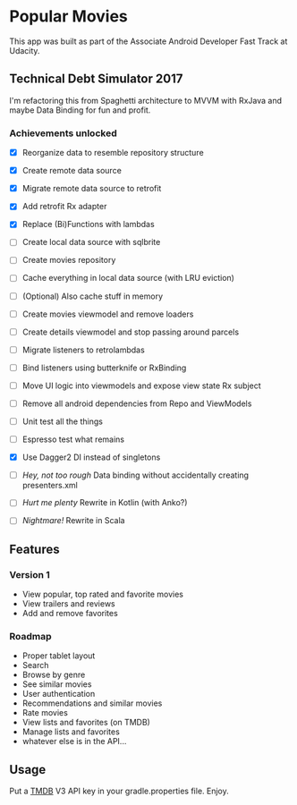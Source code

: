 # Popular Movies
This app was built as part of the Associate Android Developer Fast Track at Udacity.

## Technical Debt Simulator 2017
I'm refactoring this from Spaghetti architecture to MVVM with RxJava and maybe Data Binding for fun and profit.

### Achievements unlocked
- [x] Reorganize data to resemble repository structure
- [x] Create remote data source
- [x] Migrate remote data source to retrofit
- [x] Add retrofit Rx adapter
- [x] Replace (Bi)Functions with lambdas
- [ ] Create local data source with sqlbrite
- [ ] Create movies repository
- [ ] Cache everything in local data source (with LRU eviction)
- [ ] \(Optional) Also cache stuff in memory
- [ ] Create movies viewmodel and remove loaders
- [ ] Create details viewmodel and stop passing around parcels
- [ ] Migrate listeners to retrolambdas
- [ ] Bind listeners using butterknife or RxBinding
- [ ] Move UI logic into viewmodels and expose view state Rx subject
- [ ] Remove all android dependencies from Repo and ViewModels
- [ ] Unit test all the things
- [ ] Espresso test what remains
- [x] Use Dagger2 DI instead of singletons
- [ ] _Hey, not too rough_ Data binding without accidentally creating presenters.xml
- [ ] _Hurt me plenty_ Rewrite in Kotlin (with Anko?)
- [ ] _Nightmare!_ Rewrite in Scala


## Features

### Version 1
* View popular, top rated and favorite movies
* View trailers and reviews
* Add and remove favorites

### Roadmap
* Proper tablet layout
* Search
* Browse by genre
* See similar movies
* User authentication
* Recommendations and similar movies
* Rate movies 
* View lists and favorites (on TMDB)
* Manage lists and favorites
* whatever else is in the API...

## Usage
Put a [TMDB](https://www.themoviedb.org/) V3 API key in your gradle.properties file. Enjoy.
